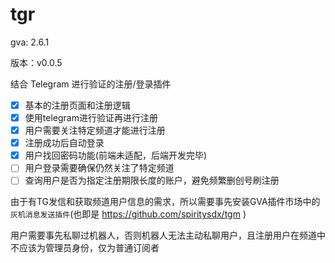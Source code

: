# tgr

gva: 2.6.1

版本：v0.0.5

结合 Telegram 进行验证的注册/登录插件

- [x] 基本的注册页面和注册逻辑
- [x] 使用telegram进行验证再进行注册
- [x] 用户需要关注特定频道才能进行注册
- [x] 注册成功后自动登录
- [x] 用户找回密码功能(前端未适配，后端开发完毕)
- [ ] 用户登录需要确保仍然关注了特定频道
- [ ] 查询用户是否为指定注册期限长度的账户，避免频繁删创号刷注册

由于有TG发信和获取频道用户信息的需求，所以需要事先安装GVA插件市场中的```灰机消息发送插件```(也即是 https://github.com/spiritysdx/tgm )

用户需要事先私聊过机器人，否则机器人无法主动私聊用户，且注册用户在频道中不应该为管理员身份，仅为普通订阅者
